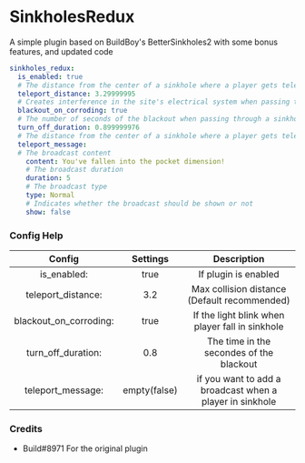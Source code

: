 # SinkholesRedux
A simple plugin based on BuildBoy's BetterSinkholes2 with some bonus features, and updated code

```yml
sinkholes_redux:
  is_enabled: true
  # The distance from the center of a sinkhole where a player gets teleported. This is limited to inside the sinkhole's range. 3.3 recommanded
  teleport_distance: 3.29999995
  # Creates interference in the site's electrical system when passing through a sinkhole.
  blackout_on_corroding: true
  # The number of seconds of the blackout when passing through a sinkhole.
  turn_off_duration: 0.899999976
  # The distance from the center of a sinkhole where a player gets teleported. This is limited to inside the sinkhole's range. 2.3 recommanded
  teleport_message:
  # The broadcast content
    content: You've fallen into the pocket dimension!
    # The broadcast duration
    duration: 5
    # The broadcast type
    type: Normal
    # Indicates whether the broadcast should be shown or not
    show: false
```

### Config Help
Config | Settings | Description
:---: | :---: | :---: 
is_enabled: | true | If plugin is enabled
teleport_distance: | 3.2 | Max collision distance (Default recommended)
blackout_on_corroding: | true | If the light blink when player fall in sinkhole
turn_off_duration: | 0.8 | The time in the secondes of the blackout
teleport_message: | empty(false) | if you want to add a broadcast when a player in sinkhole

### Credits
 - Build#8971 For the original plugin
